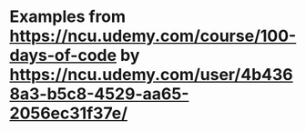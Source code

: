 # Examples from https://ncu.udemy.com/course/100-days-of-code by https://ncu.udemy.com/user/4b4368a3-b5c8-4529-aa65-2056ec31f37e/